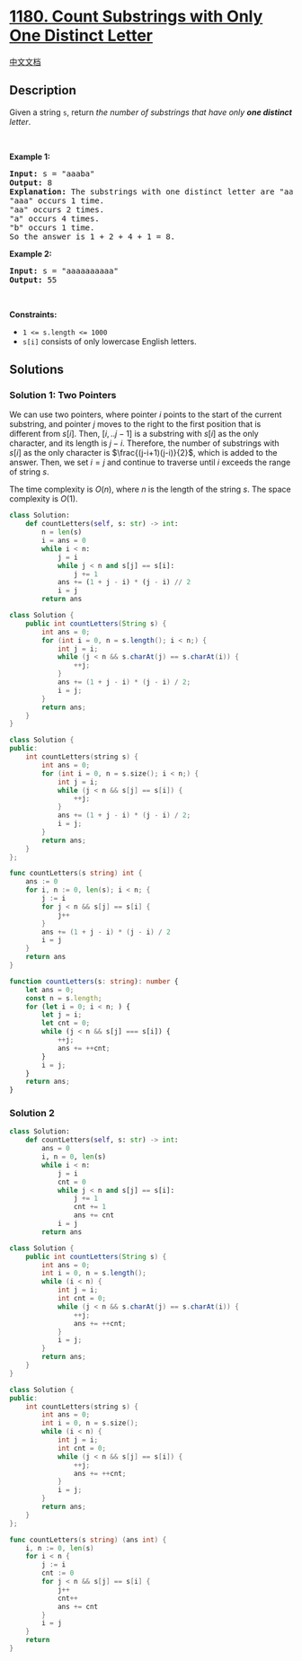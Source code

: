 # [1180. Count Substrings with Only One Distinct Letter](https://leetcode.com/problems/count-substrings-with-only-one-distinct-letter)

[中文文档](/solution/1100-1199/1180.Count%20Substrings%20with%20Only%20One%20Distinct%20Letter/README.md)

<!-- tags:Math,String -->

## Description

<p>Given a string <code>s</code>, return <em>the number of substrings that have only <strong>one distinct</strong> letter</em>.</p>

<p>&nbsp;</p>
<p><strong class="example">Example 1:</strong></p>

<pre>
<strong>Input:</strong> s = &quot;aaaba&quot;
<strong>Output:</strong> 8
<strong>Explanation: </strong>The substrings with one distinct letter are &quot;aaa&quot;, &quot;aa&quot;, &quot;a&quot;, &quot;b&quot;.
&quot;aaa&quot; occurs 1 time.
&quot;aa&quot; occurs 2 times.
&quot;a&quot; occurs 4 times.
&quot;b&quot; occurs 1 time.
So the answer is 1 + 2 + 4 + 1 = 8.
</pre>

<p><strong class="example">Example 2:</strong></p>

<pre>
<strong>Input:</strong> s = &quot;aaaaaaaaaa&quot;
<strong>Output:</strong> 55
</pre>

<p>&nbsp;</p>
<p><strong>Constraints:</strong></p>

<ul>
	<li><code>1 &lt;= s.length &lt;= 1000</code></li>
	<li><code>s[i]</code> consists of only lowercase English letters.</li>
</ul>

## Solutions

### Solution 1: Two Pointers

We can use two pointers, where pointer $i$ points to the start of the current substring, and pointer $j$ moves to the right to the first position that is different from $s[i]$. Then, $[i,..j-1]$ is a substring with $s[i]$ as the only character, and its length is $j-i$. Therefore, the number of substrings with $s[i]$ as the only character is $\frac{(j-i+1)(j-i)}{2}$, which is added to the answer. Then, we set $i=j$ and continue to traverse until $i$ exceeds the range of string $s$.

The time complexity is $O(n)$, where $n$ is the length of the string $s$. The space complexity is $O(1)$.

<!-- tabs:start -->

```python
class Solution:
    def countLetters(self, s: str) -> int:
        n = len(s)
        i = ans = 0
        while i < n:
            j = i
            while j < n and s[j] == s[i]:
                j += 1
            ans += (1 + j - i) * (j - i) // 2
            i = j
        return ans
```

```java
class Solution {
    public int countLetters(String s) {
        int ans = 0;
        for (int i = 0, n = s.length(); i < n;) {
            int j = i;
            while (j < n && s.charAt(j) == s.charAt(i)) {
                ++j;
            }
            ans += (1 + j - i) * (j - i) / 2;
            i = j;
        }
        return ans;
    }
}
```

```cpp
class Solution {
public:
    int countLetters(string s) {
        int ans = 0;
        for (int i = 0, n = s.size(); i < n;) {
            int j = i;
            while (j < n && s[j] == s[i]) {
                ++j;
            }
            ans += (1 + j - i) * (j - i) / 2;
            i = j;
        }
        return ans;
    }
};
```

```go
func countLetters(s string) int {
	ans := 0
	for i, n := 0, len(s); i < n; {
		j := i
		for j < n && s[j] == s[i] {
			j++
		}
		ans += (1 + j - i) * (j - i) / 2
		i = j
	}
	return ans
}
```

```ts
function countLetters(s: string): number {
    let ans = 0;
    const n = s.length;
    for (let i = 0; i < n; ) {
        let j = i;
        let cnt = 0;
        while (j < n && s[j] === s[i]) {
            ++j;
            ans += ++cnt;
        }
        i = j;
    }
    return ans;
}
```

<!-- tabs:end -->

### Solution 2

<!-- tabs:start -->

```python
class Solution:
    def countLetters(self, s: str) -> int:
        ans = 0
        i, n = 0, len(s)
        while i < n:
            j = i
            cnt = 0
            while j < n and s[j] == s[i]:
                j += 1
                cnt += 1
                ans += cnt
            i = j
        return ans
```

```java
class Solution {
    public int countLetters(String s) {
        int ans = 0;
        int i = 0, n = s.length();
        while (i < n) {
            int j = i;
            int cnt = 0;
            while (j < n && s.charAt(j) == s.charAt(i)) {
                ++j;
                ans += ++cnt;
            }
            i = j;
        }
        return ans;
    }
}
```

```cpp
class Solution {
public:
    int countLetters(string s) {
        int ans = 0;
        int i = 0, n = s.size();
        while (i < n) {
            int j = i;
            int cnt = 0;
            while (j < n && s[j] == s[i]) {
                ++j;
                ans += ++cnt;
            }
            i = j;
        }
        return ans;
    }
};
```

```go
func countLetters(s string) (ans int) {
	i, n := 0, len(s)
	for i < n {
		j := i
		cnt := 0
		for j < n && s[j] == s[i] {
			j++
			cnt++
			ans += cnt
		}
		i = j
	}
	return
}
```

<!-- tabs:end -->

<!-- end -->
